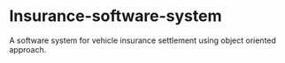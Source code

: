 # Insurance-software-system
A software system for vehicle insurance settlement using object oriented approach.
